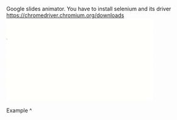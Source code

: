 Google slides animator.
You have to install selenium and its driver
https://chromedriver.chromium.org/downloads
![](https://github.com/BobJr23/google_slides_animator/blob/main/testing_animations_-_Google_Slides_-_Google_Chrome_2022-11-16_19-27-14_AdobeExpress%20(1).gif)

Example ^
